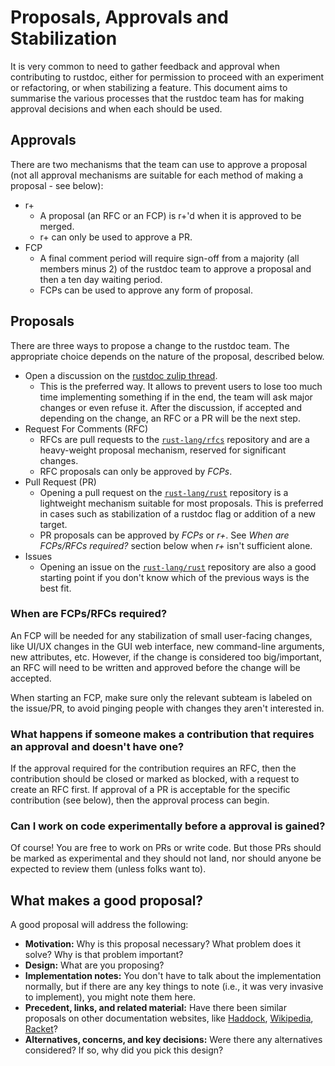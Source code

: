 # Proposals, Approvals and Stabilization
It is very common to need to gather feedback and approval when contributing to rustdoc, either
for permission to proceed with an experiment or refactoring, or when stabilizing a feature. This
document aims to summarise the various processes that the rustdoc team has for making approval
decisions and when each should be used.

## Approvals
There are two mechanisms that the team can use to approve a proposal (not all approval mechanisms
are suitable for each method of making a proposal - see below):

- r+
  - A proposal (an RFC or an FCP) is r+'d when it is approved to be merged.
  - r+ can only be used to approve a PR.
- FCP
  - A final comment period will require sign-off from a majority (all members minus 2)
    of the rustdoc team to approve a proposal and then a ten day waiting period.
  - FCPs can be used to approve any form of proposal.

## Proposals
There are three ways to propose a change to the rustdoc team. The appropriate choice depends on
the nature of the proposal, described below.

- Open a discussion on the [rustdoc zulip thread].
  - This is the preferred way. It allows to prevent users to lose too much time implementing
    something if in the end, the team will ask major changes or even refuse it. After the
    discussion, if accepted and depending on the change, an RFC or a PR will be the next step.
- Request For Comments (RFC)
  - RFCs are pull requests to the [`rust-lang/rfcs`][rfcs] repository and are a heavy-weight
    proposal mechanism, reserved for significant changes.
  - RFC proposals can only be approved by *FCPs*.
- Pull Request (PR)
  - Opening a pull request on the [`rust-lang/rust`][rust] repository is a lightweight
    mechanism suitable for most proposals. This is preferred in cases such as stabilization
    of a rustdoc flag or addition of a new target.
  - PR proposals can be approved by *FCPs* or *r+*. See *When are FCPs/RFCs required?*
    section below when *r+* isn't sufficient alone.
- Issues
  - Opening an issue on the [`rust-lang/rust`][rust] repository are also a good starting
    point if you don't know which of the previous ways is the best fit.

[rustdoc zulip thread]: https://rust-lang.zulipchat.com/#narrow/channel/266220-t-rustdoc
[rust]: https://github.com/rust-lang/rust

### When are FCPs/RFCs required?

An FCP will be needed for any stabilization of small user-facing changes, like UI/UX changes in
the GUI web interface, new command-line arguments, new attributes, etc. However, if the change
is considered too big/important, an RFC will need to be written and approved before the change
will be accepted.

When starting an FCP, make sure only the relevant subteam is labeled on the issue/PR, to avoid
pinging people with changes they aren't interested in.

### What happens if someone makes a contribution that requires an approval and doesn't have one?
If the approval required for the contribution requires an RFC, then the contribution
should be closed or marked as blocked, with a request to create an RFC first. If approval of
a PR is acceptable for the specific contribution (see below), then the approval process can begin.

### Can I work on code experimentally before a approval is gained?
Of course! You are free to work on PRs or write code. But those PRs should be marked as
experimental and they should not land, nor should anyone be expected to review them (unless
folks want to).

## What makes a good proposal?
A good proposal will address the following:

* **Motivation:** Why is this proposal necessary? What problem does it solve? Why is that problem
  important?
* **Design:** What are you proposing?
* **Implementation notes:** You don't have to talk about the implementation normally, but if there
  are any key things to note (i.e., it was very invasive to implement), you might note them here.
* **Precedent, links, and related material:** Have there been similar proposals on other
  documentation websites, like [Haddock], [Wikipedia], [Racket]?
* **Alternatives, concerns, and key decisions:** Were there any alternatives considered? If so, why
  did you pick this design?

[rfcs]: https://github.com/rust-lang/rfcs
[Haddock]: https://haskell-haddock.readthedocs.io/latest/
[Wikipedia]: https://www.wikipedia.org/
[Racket]: https://docs.racket-lang.org/
